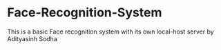 # Face-Recognition-System
This is a basic Face recognition system with its own local-host server by Adityasinh Sodha 
